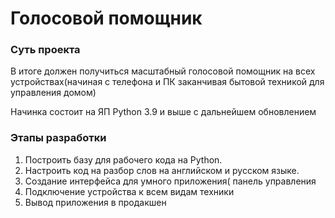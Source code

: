 #                                                                     Голосовой помощник

### Суть проекта
В итоге должен получиться масштабный голосовой помощник на всех устройствах(начиная с телефона и ПК заканчивая бытовой техникой для управления домом)

Начинка состоит на ЯП Python 3.9 и выше с дальнейшем обновлением

### Этапы разработки
1) Построить базу для рабочего кода на Python. 
2) Настроить код на разбор слов на английском и русском языке.
3) Создание интерфейса для умного приложения( панель управления
4) Подключение устройства к всем видам техники
5) Вывод приложения в продакшен
